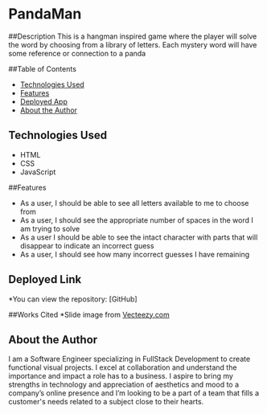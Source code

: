 # PandaMan

##Description
This is a hangman inspired game where the player will solve the word by choosing from a library of letters. Each mystery word will have some reference or connection to a panda

##Table of Contents
* [Technologies Used](#technologiesused)
* [Features](#features)
* [Deployed App](#deployment)
* [About the Author](#author)

## <a name="technologiesused"></a> Technologies Used
* HTML
* CSS
* JavaScript

##Features
* As a user, I should be able to see all letters available to me to choose from
* As a user, I should see the appropriate number of spaces in the word I am trying to solve
* As a user I should be able to see the intact character with parts that will disappear to indicate an incorrect guess
* As a user, I should see how many incorrect guesses I have remaining

## <a name="deployment"></a>Deployed Link

*You can view the repository:
[GitHub]

##Works Cited
*Slide image from <a href="https://www.vecteezy.com/?utm_source=vecteezy-download&utm_medium=license-info-pdf&utm_campaign=license-info-document">Vecteezy.com</a>

## <a name="author"></a>About the Author
I am a Software Engineer specializing in FullStack Development to create functional visual projects. I excel at collaboration and understand the importance and impact a role has to a business. I aspire to bring my strengths in technology and appreciation of aesthetics and mood to a company’s online presence and I’m looking to be a part of a team that fills a customer's needs related to a subject close to their hearts.
